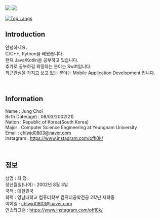 <img src="https://capsule-render.vercel.app/api?type=waving&color=FFA500&height=300&section=header&text=CJ&fontSize=80" />
<img src="https://capsule-render.vercel.app/api?type=waving&color=6495ED&height=300&section=footer&text=GITHUB&fontSize=80" />

[![Top Langs](https://github-readme-stats.vercel.app/api/top-langs/?username=chlwjd0803)](https://github.com/anuraghazra/github-readme-stats)

## Introduction<br/>
안녕하세요.<br/>
C/C++, Python을 배웠습니다.<br/>
현재 Java/Kotlin을 공부하고 있습니다.<br/>
추가로 공부하길 희망하는 분야는 Swift입니다.<br/>
최근관심을 가지고 보고 있는 분야는 Mobile Application Development 입니다.<br/>

<br/>

## Information<br/>
Name : Jung Choi<br/>
Birth Date(age) : 08/03/2002(21)<br/>
Nation : Republic of Korea(South Korea)<br/>
Major : Computer Science Engineering at Yeungnam University<br/>
Email : chlwjd0803@naver.com<br/>
Instagram : https://www.instagram.com/offl0k/<br/>

<br/>

## 정보<br/>
성명 : 최 정<br/>
생년월일(나이) : 2002년 8월 3일<br/>
국적 : 대한민국<br/>
학력 : 영남대학교 컴퓨터학부 컴퓨터공학전공 2학년 재학중<br/>
이메일 : chlwjd0803@naver.com<br/>
인스타그램 : https://www.instagram.com/offl0k/<br/>
